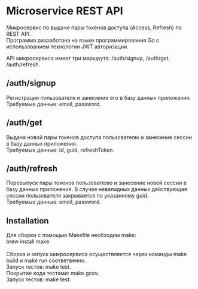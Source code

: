 # Microservice REST API

Микросервис по выдаче пары токенов доступа (Access, Refresh) по REST API. <br>
Программа разработана на языке программирования Go с использованием технологии JWT авторизации.<br>

API микросервиса имеет три маршрута: /auth/signup, /auth/get, /auth/refresh.<br>

## /auth/signup
Регистрация пользователя и занесение его в базу данных приложения. <br>
Требуемые данные: email, password.<br>

## /auth/get
Выдача новой пары токенов доступа пользователю и занесение сессии в базу данных приложения.<br>
Требуемые данные: id, guid, refreshToken.<br>

## /auth/refresh
Перевыпуск пары токенов пользователю и занесение новой сессии в базу данных приложения. В случае невалидных данных действующая сессии пользователя закрывается по указанному guid.<br>
Требуемые данные: email, password.<br>


## Installation
Для сборки с помощью Makefile необходим make:<br>
brew install make<br><br>
Сборка и запуск микросервиса осуществляется через команды make build и make run соответвенно.<br>
Запуск тестов: make test.<br>
Покрытие кода тестами: make gcov.<br>
Запуск тестов: make test.<br>
